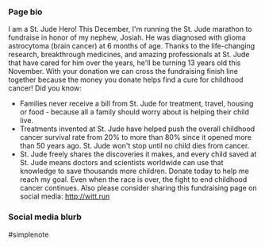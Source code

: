 ### Page bio
I am a St. Jude Hero! 
This December, I'm running the St. Jude marathon to fundraise in honor of my nephew, Josiah. He was diagnosed with glioma astrocytoma (brain cancer) at 6 months of age. Thanks to the life-changing research, breakthrough medicines, and amazing professionals at St. Jude that have cared for him over the years, he'll be turning 13 years old this November.
With your donation we can cross the fundraising finish line together because the money you donate helps find a cure for childhood cancer!
Did you know:
-   Families never receive a bill from St. Jude for treatment, travel, housing or food - because all a family should worry about is helping their child live.
-   Treatments invented at St. Jude have helped push the overall childhood cancer survival rate from 20% to more than 80% since it opened more than 50 years ago. St. Jude won't stop until no child dies from cancer.
-   St. Jude freely shares the discoveries it makes, and every child saved at St. Jude means doctors and scientists worldwide can use that knowledge to save thousands more children.
Donate today to help me reach my goal. Even when the race is over, the fight to end childhood cancer continues. Also please consider sharing this fundraising page on social media: http://witt.run

### Social media blurb

#simplenote 
